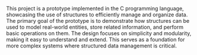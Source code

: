 This project is a prototype implemented in the C programming language, showcasing the use of structures to efficiently manage and organize data. 
The primary goal of the prototype is to demonstrate how structures can be used to model real-world entities, store related information, 
 and perform basic operations on them. The design focuses on simplicity and modularity, making it easy to understand and extend. 
This serves as a foundation for more complex systems where structured data management is critical.
